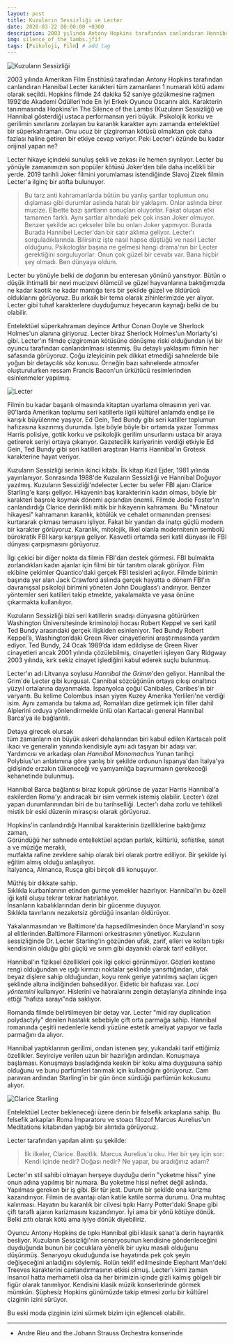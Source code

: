 ```yaml
---
layout: post
title: Kuzuların Sessizliği ve Lecter
date: 2020-03-22 00:00:00 +0300
description: 2003 yılında Antony Hopkins tarafından canlandıran Hannibal Lecter karakteri Amerikan Film Enstitüsü tarafından tüm zamanların 1 numaralı kötü adamı olarak seçildi.
img: silence_of_the_lambs.jfif
tags: [Psikoloji, Film] # add tag
---
```


<div class="row">
   <div class="ten columns"><img class="u-max-full-width" src="https://tozbulut.github.io/images/silence_of_the_lambs.jfif" alt="Kuzuların Sessizliği"></div>
   <div class="two column"></div>
</div>
        

2003 yılında Amerikan Film Enstitüsü tarafından Antony Hopkins tarafından canlandıran Hannibal Lecter karakteri tüm zamanların 1 numaralı kötü adamı olarak seçildi. Hopkins filmde 24 dakika 52 saniye gözükmesine rağmen 1992’de Akademi Ödülleri’nde En İyi Erkek Oyuncu Oscarını aldı. Karakterin tanınmasında Hopkins'in The Silence of the Lambs (Kuzuların Sessizliği) ve Hannibal gösterdiği ustaca performansın yeri büyük. Psikolojik korku ve gerilimin sınırlarını zorlayan bu karanlık karakter aynı zamanda entelektüel bir süperkahraman. Onu ucuz bir çizgiroman kötüsü olmaktan çok daha fazlası haline getiren bir etkiye cevap veriyor. Peki Lecter'ı özünde bu kadar orijinal yapan ne?

Lecter hikaye içindeki sunuluş şekli ve zekası ile hemen sıyrılıyor. Lecter bu yönüyle zamanımızın son popüler kötüsü Joker’den bile daha incelikli bir yerde. 2019 tarihli Joker filmini yorumlaması istendiğinde Slavoj Zizek filmin  Lecter'a ilginç bir atıfta bulunuyor.

>Bu tarz anti kahramanlarda bütün bu yanlış şartlar toplumun onu dışlaması gibi durumlar aslında hatalı bir yaklaşım. Onlar aslında birer mucize. Elbette bazı şartların sonuçları oluyorlar. Fakat oluşan etki tamamen farklı. Aynı şartlar altındaki pek çok insan Joker olmuyor. Benzer şekilde acı çekseler bile bu onları Joker yapmıyor. Burada Burada Hannibel Lecter'dan bir satır aklıma geliyor. Lecter'ı sorguladıklarında. Bilirsiniz işte nasıl hapse düştüğü ve nasıl Lecter olduğunu. Psikologlar başına ne gelmesi hangi drama'nın bir Lecter gerektiğini sorguluyorlar. Onun çok güzel bir cevabı var. Bana hiçbir şey olmadı. Ben dünyaya oldum.

Lecter bu yönüyle belki de *doğa*nın bu enteresan yönünü yansıtıyor. Bütün o düşük ihtimalli bir nevi mucizevi ölümcül ve güzel hayvanlarına baktığımızda ne kadar kaotik ne kadar mantığa ters bir şekilde güzel ve öldürücü olduklarını görüyoruz. Bu arkaik bir tema olarak zihinlerimizde yer alıyor. Lecter gibi tuhaf karakterlere duyduğumuz heyecanın kaynağı belki de bu olabilir.

Entelektüel süperkahraman deyince Arthur Conan Doyle ve Sherlock Holmes'un alanına giriyoruz. Lecter biraz Sherlock Holmes'un Moriarty'si gibi. Lecter'ın filmde çizgiroman kötüsüne dönüşme riski olduğundan iyi bir oyuncu tarafından canlandırılması istenmiş. Bu detaylı yaklaşımı filmin her safasında görüyoruz. Çoğu izleyicinin pek dikkat etmediği sahnelerde bile yoğun bir detaycılık söz konusu. Örneğin bazı sahnelerde atmosfer oluşturulurken ressam Francis Bacon'un ürkütücü resimlerinden esinlenmeler yapılmış.

<div class="row">
   <div class="ten columns"><img class="u-max-full-width" src="https://tozbulut.github.io/images/lecter.png" alt="Lecter"></div>
   <div class="one column"></div>
</div>

Filmin bu kadar başarılı olmasında kitaptan uyarlama olmasının yeri var. 90'larda Amerikan toplumu seri katillerle ilgili kültürel anlamda endişe ile karışık büyülenme yaşıyor. Ed Gein, Ted Bundy gibi seri katiller toplumun hafızasına kazınmış durumda. İşte böyle böyle bir ortamda yazar Tommas Harris polisiye, gotik korku ve psikolojik gerilim unsurlarını ustaca bir araya getirerek seriyi ortaya çıkarıyor. Gazetecilik kariyerinin verdiği etkiyle Ed Gein, Ted Bundy gibi seri katilleri araştıran Harris Hannibal'ın Grotesk karakterine hayat veriyor.

Kuzuların Sessizliği serinin ikinci kitabı. İlk kitap Kızıl Ejder, 1981 yılında yayınlanıyor. Sonrasında 1988'de Kuzuların Sessizliği  ve Hannibal Doğuyor yazılmış. Kuzuların Sessizliği'ndelecter Lecter bu sefer FBI ajanı Clarice Starling'e karşı geliyor. Hikayenin baş karakterinin kadın olması, böyle bir karakteri başrole koymak dönemi açısından önemli. Filmde Jodie Foster'ın canlandırdığı Clarice derinlikli mitik bir hikayenin kahramanı. Bu "Minatour hikayesi" kahramanın karanlık, kötülük ve cehalet ormanından prensesi kurtararak çıkması temasını işliyor. Fakat bir yandan da inatçı güçlü modern bir karakter görüyoruz. Karanlık, mitolojik, ilkel olanla modernitenin sembolü bürokratik FBI karşı karşıya geliyor. Kasvetli ortamda seri katil dünyası ile FBI dünyası çarpışmasını görüyoruz.

İlgi çekici bir diğer nokta da filmin FBI'dan destek görmesi. FBI bulmakta zorlandıkları kadın ajanlar için filmi bir tür tanıtım olarak görüyor. Film ekibine çekimler Quantico'daki gerçek FBI tesisleri açılıyor. Filmde birimin başında yer alan Jack Crawford aslında gerçek hayatta o dönem FBI'ın davranışsal psikoloji birimini yöneten John Douglass'ı andırıyor. Benzer yöntemler seri katilleri takip etmekte, yakalamakta ve yasa önüne çıkarmakta kullanılıyor.

Kuzuların Sessizliği bizi seri katillerin sıradışı dünyasına götürürken Washington Üniversitesinde kriminoloji hocası Robert Keppel ve seri katil Ted Bundy arasındaki gerçek ilişkiden esinleniyor. Ted Bundy Robert Keppel’a, Washington’daki Green River cinayetlerini araştırmasında yardım ediyor. Ted Bundy, 24 Ocak 1989’da idam edildiyse de Green River cinayetleri ancak 2001 yılında çözülebilmiş, cinayetleri işleyen Gary Ridgway 2003 yılında, kırk sekiz cinayet işlediğini kabul ederek suçlu bulunmuş.

Lecter'ın adı Litvanya soylusu *Hannibal the Grimm*'den geliyor. Hannibal the Grim'de Lecter gibi kurgusal. Cannibal sözcüğünün ortaya çıkışı onaltıncı yüzyıl ortalarına dayanmakta. İspanyolca çoğul Canibales, Caribes'in bir varyantı. Bu kelime Colombus insan yiyen Kuzey Amerika Yerlileri'ne verdiği isim. Aynı zamanda bu takma ad, Romalıları dize getirmek için filler dahil Alplerini orduya yönlendirmekle ünlü olan Kartacalı general Hannibal Barca'ya ile bağlantılı.

Detaya girecek olursak tüm zamanların en büyük askeri dehalarından biri kabul edilen Kartacalı politikacı ve generalin yanında kendisiyle aynı adı taşıyan bir adaşı var. Yardımcısı ve arkadaşı olan *Hannibal Monomachus* Yunan tarihçi Polybius'un anlatımına göre yanlış bir şekilde ordunun İspanya'dan İtalya'ya gidişinde erzakın tükeneceği ve yamyamlığa başvurmanın gerekeceği kehanetinde bulunmuş. 

Hannibal Barca bağlantısı biraz kopuk görünse de yazar Harris Hannibal'a eskilerden Roma'yı andıracak bir isim vermek istemiş olabilir.
Lecter'ı özel yapan durumlarınından biri de bu tarihselliği. Lecter'ı daha zorlu ve tehlikeli mistik bir eski düzenin mirasçısı olarak görüyoruz.

Hopkins'in canlandırdığı Hannibal karakterinin özelliklerine baktığımız zaman, Göründüğü her sahnede entellektüel açıdan parlak, kültürlü, sofistike, sanata ve müziğe meraklı, mutfakta rafine zevklere sahip olarak biri olarak portre ediliyor. Bir şekilde iyi eğitim almış olduğu anlaşılıyor. İtalyanca, Almanca, Rusça gibi birçok dili konuşuyor.

Müthiş bir dikkate sahip. Sıklıkla kurbanlarının etinden gurme yemekler hazırlıyor. Hannibal'ın bu özelliği katil oluşu tekrar tekrar hatırlatılıyor. İnsanların kabalıklarından derin bir gücenme duyuyor. Sıklıkla tavırlarını nezaketsiz gördüğü insanları öldürüyor. 

Yakalanmasından ve Baltimore'da hapsedilmesinden önce Maryland'ın sosyal elitlerinden.Baltimore Filarmoni orkestrasının yönetiyor.
Kuzuların sessizliğinde Dr. Lecter Starling'in gözünden ufak, zarif, elleri ve kolları tıpkı kendisinin olduğu gibi güçlü ve sırım gibi dayanıklı olarak tarif ediliyor.

Hannibal'ın fiziksel özellikleri çok ilgi çekici görünmüyor. Gözleri kestane rengi olduğundan ve ışığı kırmızı noktalar şeklinde yansıttığından, ufak beyaz dişlere sahip olduğundan, koyu renk geriye yatırılmış saçları üçgen şeklinde altına indiğinden bahsediliyor. Eidetic bir hafızası var. <em>Loci yöntemini</em> kullanıyor. Hislerini ve hatıralarını zengin detaylarıyla zihninde inşa ettiği "hafıza sarayı"nda saklıyor.

Romanda filmde belirtilmeyen bir detay var. Lecter "mid ray duplication polydactyly" denilen hastalık sebebiyle çift orta parmağa sahip. Hannibal romanında çeşitli nedenlerle kendi yüzüne estetik ameliyat yapıyor ve fazla parmağını da alıyor.

Hannibal yaptıklarının gerilimi, ondan istenen şey, yukarıdaki tarif ettiğimiz özellikler. Seyirciye verilen uzun bir hazırlığın ardından. Konuşmaya başlaması. Konuşmaya başladığında keskin bir koku alma duygusuna sahip olduğunu ve bunu parfümleri tanımak için kullandığını görüyoruz. Cam paravan ardından Starling'in bir gün önce sürdüğü parfümün kokusunu alıyor.

<div class="row">
   <div class="ten columns"><img class="u-max-full-width" src="https://tozbulut.github.io/images/clarice_starling.jpg" alt="Clarice Starling"></div>
   <div class="one column"></div>
</div>

Entelektüel Lecter bekleneceği üzere derin bir felsefik arkaplana sahip. Bu felsefik arkaplan Roma İmparatoru ve stoacı filozof Marcus Aurelius'un Meditations kitabından yaptığı bir alıntıda görüyoruz.

Lecter tarafından yapılan alıntı şu şekilde:
> İlk ilkeler, Clarice. Basitlik. Marcus Aurelius'u oku. Her bir şey için sor: Kendi içinde nedir? Doğası nedir? Ne yapar, bu aradığınız adam?

Lecter'ın stil sahibi olmayan herşeye duyduğu derin "yoketme hissi" yine onun adına yapılmış bir numara. Bu yoketme hissi nefret değil aslında. Yapılması gereken bir iş gibi. Bir tür jest. Durum bir şekilde ona karizma kazandırıyor. Filmin de avantajı olan katile katile sorma durumu. Ona muhtaç kalınması. Hayatın bu karanlık bir cilvesi tıpkı Harry Potter'daki Snape gibi çift taraflı ajanın karizmasını kazandırıyor. İyi ama bir yönü kötüye dönük. Belki zıttı olarak kötü ama iyiye dönük diyebiliriz.

Oyuncu Antony Hopkins de tıpkı Hannibal gibi klasik sanat'a derin hayranlık besliyor. Kuzuların Sessizliği'nin senaryosunun kendisine gönderileceğini duyduğunda bunun bir çocuklara yönelik bir uyku masalı olduğunu düşünmüş. Senaryoyu okuduğunda ise hayatında pek çok şeyin değişeceğini anladığını söylemiş. Rolün teklif edilmesinde Elephant Man'deki Treeves karakterini canlandırmasının etkisi olmuş. Lecter'ı kimi zaman insancıl hatta merhametli olsa da her birimizin içinde gizli kalmış gölgeli bir figür olarak tanımlıyor. Kendisini klasik müzik konserlerinde görmek mümkün. Şüphesiz Hopkins günümüzde takip etmesi zorlu bir kültürel çizginin izini sürüyor. 

Bu eski moda çizginin izini sürmek bizim için eğlenceli olabilir.

-----------------------

* Andre Rieu and the Johann Strauss Orchestra konserinde
